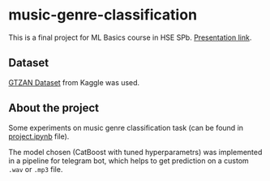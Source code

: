 # music-genre-classification

This is a final project for ML Basics course in HSE SPb. [Presentation link](www.google.com).

## Dataset
[GTZAN Dataset](https://www.kaggle.com/datasets/andradaolteanu/gtzan-dataset-music-genre-classification/) from Kaggle was used.

## About the project
Some experiments on music genre classification task (can be found in [project.ipynb](https://github.com/nixiieee/music-genre-classification/blob/main/notebooks/project.ipynb) file).

The model chosen (CatBoost with tuned hyperparametrs) was implemented in a pipeline for telegram bot, which helps to get prediction on a custom ```.wav``` or ```.mp3``` file. 
